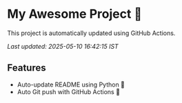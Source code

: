 # My Awesome Project 🚀

This project is automatically updated using GitHub Actions.

_Last updated: 2025-05-10 16:42:15 IST_

## Features
- Auto-update README using Python 🐍
- Auto Git push with GitHub Actions 🤖
